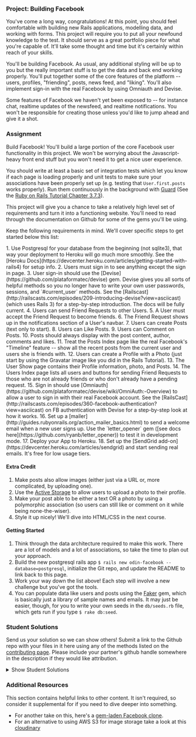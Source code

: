 ### Project: Building Facebook

You've come a long way, congratulations! At this point, you should feel comfortable with building new Rails applications, modelling data, and working with forms. This project will require you to put all your newfound knowledge to the test.  It should serve as a great portfolio piece for what you're capable of.  It'll take some thought and time but it's certainly within reach of your skills.

You'll be building Facebook.  As usual, any additional styling will be up to you but the really important stuff is to get the data and back end working properly.  You'll put together some of the core features of the platform -- users, profiles, "friending", posts, news feed, and "liking".  You'll also implement sign-in with the real Facebook by using Omniauth and Devise.

Some features of Facebook we haven't yet been exposed to -- for instance chat, realtime updates of the newsfeed, and realtime notifications.  You won't be responsible for creating those unless you'd like to jump ahead and give it a shot.

### Assignment

Build Facebook!  You'll build a large portion of the core Facebook user functionality in this project.  We won't be worrying about the Javascript-heavy front end stuff but you won't need it to get a nice user experience.

You should write at least a basic set of integration tests which let you know if each page is loading properly and unit tests to make sure your associations have been properly set up (e.g. testing that `User.first.posts` works properly).  Run them continuously in the background with [Guard](https://github.com/guard/guard) (See the [Ruby on Rails Tutorial Chapter 3.7.3](https://www.railstutorial.org/book/static_pages#sec-guard)).

This project will give you a chance to take a relatively high level set of requirements and turn it into a functioning website.  You'll need to read through the documentation on Github for some of the gems you'll be using.

Keep the following requirements in mind.  We'll cover specific steps to get started below this list:

<div class="lesson-content__panel" markdown="1">
1. Use Postgresql for your database from the beginning (not sqlite3), that way your deployment to Heroku will go much more smoothly. See the [Heroku Docs](https://devcenter.heroku.com/articles/getting-started-with-rails4) for setup info.
2. Users must sign in to see anything except the sign in page.
3. User sign-in should use the [Devise](https://github.com/plataformatec/devise) gem. Devise gives you all sorts of helpful methods so you no longer have to write your own user passwords, sessions, and `#current_user` methods. See the [Railscast](http://railscasts.com/episodes/209-introducing-devise?view=asciicast) (which uses Rails 3) for a step-by-step introduction. The docs will be fully current.
4. Users can send Friend Requests to other Users.
5. A User must accept the Friend Request to become friends.
6. The Friend Request shows up in the notifications section of a User's navbar.
7. Users can create Posts (text only to start).
8. Users can Like Posts.
9. Users can Comment on Posts.
10. Posts should always display with the post content, author, comments and likes.
11. Treat the Posts Index page like the real Facebook's "Timeline" feature -- show all the recent posts from the current user and users she is friends with.
12. Users can create a Profile with a Photo (just start by using the Gravatar image like you did in the Rails Tutorial).
13. The User Show page contains their Profile information, photo, and Posts.
14. The Users Index page lists all users and buttons for sending Friend Requests to those who are not already friends or who don't already have a pending request.
15. Sign in should use [Omniauth](https://github.com/plataformatec/devise/wiki/OmniAuth:-Overview) to allow a user to sign in with their real Facebook account.  See the [RailsCast](http://railscasts.com/episodes/360-facebook-authentication?view=asciicast) on FB authentication with Devise for a step-by-step look at how it works.
16. Set up a [mailer](http://guides.rubyonrails.org/action_mailer_basics.html) to send a welcome email when a new user signs up. Use the `letter_opener` gem ([see docs here](https://github.com/ryanb/letter_opener)) to test it in development mode.
17. Deploy your App to Heroku.
18. Set up the [SendGrid add-on](https://devcenter.heroku.com/articles/sendgrid) and start sending real emails. It's free for low usage tiers.

#### Extra Credit

1. Make posts also allow images (either just via a URL or, more complicated, by uploading one).
2. Use the [Active Storage](https://edgeguides.rubyonrails.org/active_storage_overview.html) to allow users to upload a photo to their profile.
3. Make your post able to be either a text OR a photo by using a polymorphic association (so users can still like or comment on it while being none-the-wiser).
4. Style it up nicely! We'll dive into HTML/CSS in the next course.

#### Getting Started

1. Think through the data architecture required to make this work.  There are a lot of models and a lot of associations, so take the time to plan out your approach.
2. Build the new postgresql rails app `$ rails new odin-facebook --database=postgresql`, initialize the Git repo, and update the README to link back to this page.
3. Work your way down the list above!  Each step will involve a new challenge but you've got the tools.
4. You can populate data like users and posts using the [Faker](https://github.com/stympy/faker) gem, which is basically just a library of sample names and emails.  It may just be easier, though, for you to write your own seeds in the `db/seeds.rb` file, which gets run if you type `$ rake db:seed`.

</div>

### Student Solutions
Send us your solution so we can show others! Submit a link to the Github repo with your files in it here using any of the methods listed on the [contributing page](http://github.com/TheOdinProject/curriculum/blob/master/contributing.md).  Please include your partner's github handle somewhere in the description if they would like attribution.

<details markdown="block">
  <summary> Show Student Solutions </summary>

* Add your solution below this line!
* [Jason McKee's solution](https://github.com/jttmckee/odin-facebook) | [Live](https://safe-sierra-89344.herokuapp.com)
* [Areeba's solution](https://github.com/AREEBAISHTIAQ/Growlither) - [View in Browser](https://growlithe.herokuapp.com/)
* [Max Garber's solution](https://github.com/bubblebooy/odin-facebook) - [View in Browser](https://vast-springs-17117.herokuapp.com/)
* [Javier Machin's solution](https://github.com/Javier-Machin/Life-Invader) - [View in Browser](https://life-invader-fb.herokuapp.com/)
* [szib's solution](https://github.com/szib/odinbook) - [View in Browser](https://mysterious-retreat-45234.herokuapp.com/)
* [brxck's solution](https://github.com/brxck/odinbook) - [View in Browser](https://morning-coast-23139.herokuapp.com/)
* [nmac's solution](https://github.com/nmacawile/facebook-on-rails) - [Heroku](https://fb-on-rails.herokuapp.com)
* [theghall's solution](https://github.com/theghall/odin-facebook.git) - [View in Browser](https://cryptic-badlands-84674.herokuapp.com/)
* [Deetss' solution](https://github.com/Deetss/Fakebook) - [View in Browser](https://deetss-fakebook.herokuapp.com)
* [Jmooree30's solution](https://github.com/jmooree30/jakebook) - [View in Browser](https://fast-citadel-52170.herokuapp.com/)
* [Jonathan Yiv's solution](https://github.com/JonathanYiv/odinbook) - [View in Browser](https://serene-coast-95388.herokuapp.com)
* [leosoaivan's solution](https://github.com/leosoaivan/TOP_ror_odinfb) - [View in browser](https://obscure-springs-25850.herokuapp.com/)
* [adsy430's soluction](https://github.com/adampal/facebook-clone) - [Fakebook](https://peaceful-everglades-48148.herokuapp.com/)
* [holdercp's solution](https://github.com/holdercp/odin-facebook) - [Live site](https://friend-space.herokuapp.com/)
* [jfonz412's Solution](https://github.com/jfonz412/facebook-clone) - [View in browser](https://mysterious-anchorage-62529.herokuapp.com/)
* [Sic's Solution](https://github.com/sic-f/fb) - [View in browser](https://efbook.herokuapp.com)
* [Rob's Solution](https://github.com/RobPando/odin-book) - [View in browser](https://robodinbook.herokuapp.com)
* [Rhys B's solution](https://github.com/105ron/odin-book) - [View in browser](http://odin-book.herokuapp.com/)
* [Adrian Badarau's solution](https://github.com/adrianbadarau/RailsBoock-Facebook-Clone-App) - [View in browser](http://railsbook-facebook-clone-app.herokuapp.com/)
* [Yuri Buerov's solution](https://github.com/YuriBuerov/social-network)
* [David Janczyn's solution](https://github.com/sandiegodj/social-network) - [View in browser](https://warm-spire-7655.herokuapp.com/)
* [Aleksandar Rodić's solution](https://github.com/rodic/odin-facebook-clone) - [View in browser](https://odin-facebook.herokuapp.com/)
* [Jason Matthews' solution](https://github.com/fo0man/odin-spacebook) - [View in browser](https://warm-beach-7362.herokuapp.com/)
* [Donald's solution](https://github.com/donaldali/odinbook "Odinbook on GitHub") - [View in browser](https://dna-odinbook.herokuapp.com/ "Odinbook on Heroku")
* [Dominik Stodolny's solution](https://github.com/dstodolny/odinbook) - [View in browser](https://warm-bayou-3284.herokuapp.com/)
* [AtActionPark's solution](https://github.com/AtActionPark/odin_facebook) - [View in browser](https://shielded-escarpment-2283.herokuapp.com/)
* [Alex's Solution](https://github.com/alexgh123/fb_odin_app) - [View in browser](http://polar-oasis-7608.herokuapp.com)
* [Jeremy Mauzy's Solution](https://github.com/apositivejam/fakebook) - [View in browser](http://odin-fakebook.herokuapp.com)
* [dchen71's Solution](https://github.com/dchen71/odin-facebook) - [View in browser](https://secure-citadel-9611.herokuapp.com/)
* [James Kelsey's Solution (No tests, Ajaxy)](https://github.com/jamesmskelsey/jk-odin-book) - [View in browser](https://jk-odin-book.herokuapp.com/)
* [Matias Pan's solution (RSpec, Capybara, Ajax)](https://github.com/kriox26/odin_book) - [View in browser](https://polar-river-1192.herokuapp.com)
* [Radi Totev's solution](https://github.com/raditotev/odin-facebook) - [View in browser](https://odin-facebook-clone.herokuapp.com)
* [cdouglass's solution](https://github.com/cdouglass/odin-project-exercises/tree/master/rails/social-network) - [View in browser](https://pure-meadow-87105.herokuapp.com/)
* [Luke Walker's solution](https://github.com/ubershibs/odin-fb) - [View in browser](https://floating-bayou-78146.herokuapp.com/users)
* [srashidi's solution](https://github.com/srashidi/Rails_Final_Project/tree/master/odin-facebook) - [View in browser](https://calm-harbor-69843.herokuapp.com/)
* [Scott Bobbitt's solution](https://github.com/sco-bo/fake_book) - [View in browser](https://hidden-chamber-98363.herokuapp.com/)
* [Sander Schepens's solution](https://github.com/schepens83/theodinproject.com/tree/master/rails/project13--odin-facebook/odin-facebook)
* [Miguel Herrera's solution](https://github.com/migueloherrera/odin-facebook)
* [James Brooks's solution](https://github.com/jhbrooks/odinbook) - [View in browser](https://rocky-mountain-92199.herokuapp.com/)
* [Top's solution](https://github.com/TopOneOfTopOne) - [View in browser](https://github.com/TopOneOfTopOne/the-facebook)
* [Matt Velez's solution](https://github.com/Timecrash/odinbook) - [View in browser](https://velez-odinbook.herokuapp.com/)
* [Shala Qweghen's solution](https://github.com/ShalaQweghen/ror_book) - [View in browser](http://murmuring-escarpment-57044.herokuapp.com/)
* [Frank V's solution](https://github.com/fv42wid/oden-facebook)
* [Amrr Bakry's solution](https://github.com/Amrrbakry/rails_the_odin_project/tree/master/odin_facebook) - [View in browser](https://nameless-escarpment-82289.herokuapp.com/)
* [David Chapman's solution (no styling)](https://github.com/davidchappy/facebook) - [View in browser](https://dac-friends-app.herokuapp.com/)
* [Oscar Y's solution (No tests and unstyled)](https://github.com/mysteryihs/odin-facebook) - [View in browser](http://guarded-bastion-44854.herokuapp.com/)
* [Sophia Wu's solution](https://github.com/SophiaLWu/book-of-faces) - [View in browser](https://frozen-sands-98166.herokuapp.com/)
* [Jerry Gao's solution](https://github.com/blackwright/tracebook) - [View in browser](https://tracebook.herokuapp.com/)
* [Austin's solution](https://github.com/CouchofTomato/odinbook) - [View in browser](https://couch-odinbook.herokuapp.com)
* [Florian Mainguy's solution](https://github.com/florianmainguy/theodinproject/tree/master/rails/fakebook_app) - [View in browser](https://fm-fakebook.herokuapp.com/)
* [Francisco Carlos's solution](https://github.com/fcarlosdev/the_odin_project/tree/master/odin-facebook)
* [DV's solution](https://github.com/dvislearning/odin-facebook) - [View in browser](https://fast-earth-56311.herokuapp.com/)
* [Scott McKell's solution](https://github.com/zottwickel/odin-facebook) - [View in browser](https://zottwickel-odin-facebook.herokuapp.com/)
* [Punnadittr's solution (Bootstrap4, Ajax, Active Storage & Mobile Support)](https://github.com/punnadittr/festbrooke) - [View in browser](https://festbrooke.herokuapp.com)
* [Agon's solution](https://github.com/AgonIdrizi/socialize) - [View in browser](https://socializeer.herokuapp.com/about)
* [bchalman's solution](https://github.com/bchalman/odin-spacebook)
* [Rytos's solution](https://github.com/dipto0321/facialbook) - [View in browser](https://facials.herokuapp.com/)

</details>

### Additional Resources
This section contains helpful links to other content. It isn't required, so consider it supplemental for if you need to dive deeper into something.

* For another take on this, here's a [gem-laden Facebook clone](https://github.com/vysakh0/railsbook).
* For an alternative to using AWS S3 for image storage take a look at this [cloudinary](https://github.com/GoGoCarl/paperclip-cloudinary)
